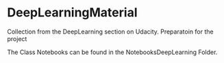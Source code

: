 # DeepLearningMaterial #

Collection from the DeepLearning section on Udacity. Preparatoin for the project

The Class Notebooks can be found in the NotebooksDeepLearning Folder.
